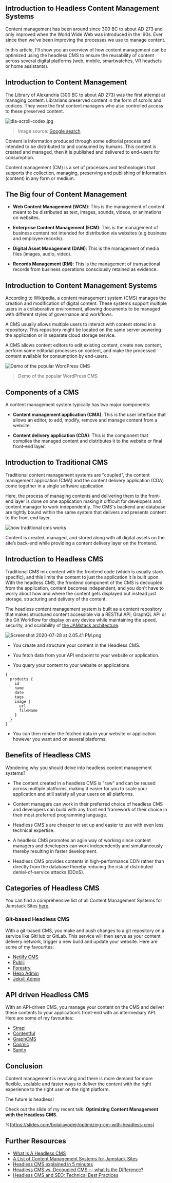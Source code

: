 ## Introduction to Headless Content Management Systems

Content management has been around since 300 BC to about AD 273 and only improved when the World Wide Web was introduced in the '90s. Ever since then we've been improving the processes we use to manage content.

In this article, I'll show you an overview of how content management can be optimized using the headless CMS to ensure the reusability of content across several digital platforms (web, mobile, smartwatches, VR headsets or home assistants).

## Introduction to Content Management

The Library of Alexandria (300 BC to about AD 273) was the first attempt at managing content. Librarians preserved content in the form of scrolls and codices. They were the first content managers who also controlled access to these preserved content.

![dia-scroll-codex.jpg](https://cdn.hashnode.com/res/hashnode/image/upload/v1595932890024/-hnCJzl74.jpeg)
> Image source: [Google search](https://www.google.com/search?q=scrolls+and+codices&rlz=1C5CHFA_enNG906NG906&source=lnms&tbm=isch&sa=X&ved=2ahUKEwjWz8vTxv_qAhWox4UKHQ4tCcUQ_AUoAXoECA4QAw&biw=1280&bih=721#imgrc=aCqaoTmiAcrL4M)

Content is information produced through some editorial process and intended to be distributed to and consumed by humans. This content is created and managed, then it is published and delivered to end-users for consumption.

Content management (CM) is a set of processes and technologies that supports the collection, managing, preserving and publishing of information (content) in any form or medium.

## The Big four of Content Management

- **Web Content Management (WCM)**: This is the management of content meant to be distributed as text, images, sounds, videos, or animations on websites.

- **Enterprise Content Management (ECM)**: This is the management of business content not intended for distribution via websites (e.g business and employee records).

- **Digital Asset Management (DAM)**: This is the management of media files (images, audio, video).

- **Records Management (RM)**: This is the management of transactional records from business operations consciously retained as evidence.

## Introduction to Content Management Systems

According to Wikipedia, a content management system (CMS) manages the creation and modification of digital content. These systems support multiple users in a collaborative environment, allowing documents to be managed with different styles of governance and workflows.

A CMS usually allows multiple users to interact with content stored in a repository. This repository might be located on the same server powering the application or in separate cloud storage service.

A CMS allows content editors to edit existing content, create new content, perform some editorial processes on content, and make the processed content available for consumption by end-users.

![Demo of the popular WordPress CMS](https://cdn.hashnode.com/res/hashnode/image/upload/v1595932775565/Iit0hBPVx.png)
> Demo of the popular WordPress CMS

## Components of a CMS

A content management system typically has two major components:

- **Content management application (CMA)**: This is the user interface that allows an editor, to add, modify, remove and manage content from a website.

- **Content delivery application (CDA)**: This is the component that compiles the managed content and distributes it to the website or final front-end layer.

## Introduction to Traditional CMS

Traditional content management systems are "coupled", the content management application (CMA) and the content delivery application (CDA) come together in a single software application.

Here, the process of managing contents and delivering them to the front-end layer is done on one application making it difficult for developers and content manager to work independently. The CMS's backend and database are tightly bound within the same system that delivers and presents content to the front end layer.

![how traditional cms works](https://cdn.hashnode.com/res/hashnode/image/upload/v1595940531964/GDzyV7-vB.gif)

Content is created, managed, and stored along with all digital assets on the site’s back-end while providing a content delivery layer on the frontend.

## Introduction to Headless CMS

Traditional CMS mix content with the frontend code (which is usually stack specific), and this limits the content to just the application it is built upon. With the headless CMS, the frontend component of the CMS is decoupled from the application, content becomes independent, and you don't have to worry about how and where the content gets displayed but instead just storage, structuring and delivery of the content.

The headless content management system is built as a content repository that makes structured content accessible via a RESTful API, GraphQL API or the Git Workflow for display on any device while maintaining the speed, security, and scalability of [the JAMstack architecture](https://bolajiayodeji.com/an-introduction-to-the-jamstack-the-architecture-of-the-modern-web-c4a0d128d9ca).

![Screenshot 2020-07-28 at 2.05.41 PM.png](https://cdn.hashnode.com/res/hashnode/image/upload/v1595941572761/EM5HdBR0r.png)

- You create and structure your content in the Headless CMS.

- You fetch data from your API endpoint to your website or application.

- You query your content to your website or applications

```
{
  products {
    id
    name
    date
    tags
    image {
      url
      fileName
    }
  }
}
```

- You can then render the fetched data in your website or application however you want and on several platforms.

## Benefits of Headless CMS

Wondering why you should delve into headless content management systems?

- The content created in a headless CMS is "raw" and can be reused across multiple platforms, making it easier for you to scale your application and still satisfy all your users on all platforms.

- Content managers can work in their preferred choice of headless CMS and developers can build with any front end framework of their choice in their most preferred programming language.

- Headless CMS's are cheaper to set up and easier to use with even less technical expertise.

- A headless CMS promotes an agile way of working since content managers and developers can work independently and simultaneously thereby resulting in faster development.

- Headless CMS provides contents in high-performance CDN rather than directly from the database thereby reducing the risk of distributed denial-of-service attacks (DDoS).

## Categories of Headless CMS

You can find a comprehensive list of all Content Management Systems for Jamstack Sites [here](https://headlesscms.org).

### Git-based Headless CMS

With a git-based CMS, you make and push changes to a git repository on a service like GitHub or GitLab. This service will then serve as your content delivery network, trigger a new build and update your website. Here are some of my favourites:

- [Netlify CMS](https://www.netlifycms.org/)
- [Publii](https://getpublii.com/)
- [Forestry](https://forestry.io/)
- [Hexo Admin](https://jaredforsyth.com/hexo-admin/)
- [Jekyll Admin](https://jekyll.github.io/jekyll-admin/)

## API driven Headless CMS

With an API-driven CMS, you manage your content on the CMS and deliver these contents to your application’s front-end with an intermediary API. Here are some of my favourites:

- [Strapi](https://strapi.io/)
- [Contentful](https://www.contentful.com/)
- [GraphCMS](https://graphcms.com/)
- [Cosmic](https://www.cosmicjs.com/)
- [Sanity](https://www.sanity.io/)

## Conclusion

Content management is revolving and there is more demand for more flexible, scalable and faster ways to deliver the content with the right experience to the right user on the right platform.

The future is headless!

Check out the slide of my recent talk: **Optimizing Content Management with the Headless CMS**.

%[https://slides.com/bolajiayodeji/optimizing-cm-with-headless-cms]

## Further Resources

- [What Is A Headless CMS](https://graphcms.com/academy/headless-cms)
- [A List of Content Management Systems for Jamstack Sites](https://headlesscms.org/)
- [Headless CMS explained in 5 minutes](https://www.storyblok.com/tp/headless-cms-explained#headless-cms-explained-in-5-minutes)
- [Headless CMS vs. Decoupled CMS — what Is the Difference?](https://www.contentful.com/r/knowledgebase/what-is-headless-cms/)
- [Headless CMS and SEO: Technical Best Practices](https://graphcms.com/blog/headless-cms-technical-seo-best-practices)